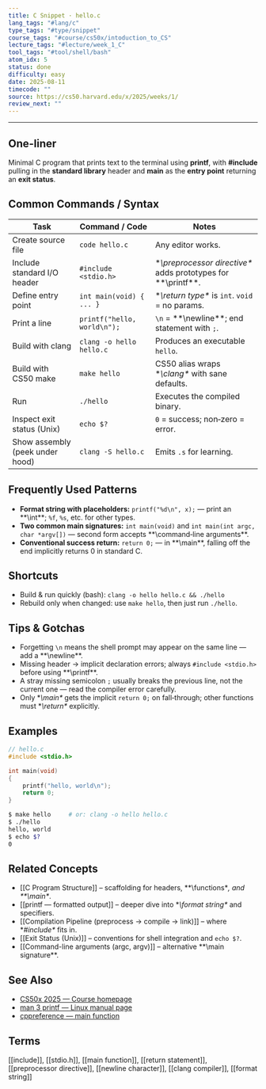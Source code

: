 ```yaml
---
title: C Snippet · hello.c
lang_tags: "#lang/c"
type_tags: "#type/snippet"
course_tags: "#course/cs50x/intoduction_to_CS"
lecture_tags: "#lecture/week_1_C"
tool_tags: "#tool/shell/bash"
atom_idx: 5
status: done
difficulty: easy
date: 2025-08-11
timecode: ""
source: https://cs50.harvard.edu/x/2025/weeks/1/
review_next: ""
---
```


---

## **One-liner**

Minimal C program that prints text to the terminal using **printf**, with **#include** pulling in the **standard library** header and **main** as the **entry point** returning an **exit status**.

## Common Commands / Syntax

| **Task**                        | **Command / Code**          | **Notes**                                                      |
| ------------------------------- | --------------------------- | -------------------------------------------------------------- |
| Create source file              | `code hello.c`              | Any editor works.                                              |
| Include standard I/O header     | `#include <stdio.h>`        | **\preprocessor directive\** adds prototypes for **\printf\**. |
| Define entry point              | `int main(void) { ... }`    | **\return type\** is `int`. `void` = no params.                |
| Print a line                    | `printf("hello, world\n");` | `\n` = **\newline\**; end statement with `;`.                  |
| Build with clang                | `clang -o hello hello.c`    | Produces an executable `hello`.                                |
| Build with CS50 make            | `make hello`                | CS50 alias wraps **\clang\** with sane defaults.               |
| Run                             | `./hello`                   | Executes the compiled binary.                                  |
| Inspect exit status (Unix)      | `echo $?`                   | `0` = success; non‑zero = error.                               |
| Show assembly (peek under hood) | `clang -S hello.c`          | Emits `.s` for learning.                                       |

## Frequently Used Patterns

- **Format string with placeholders:** `printf("%d\n", x);` — print an **\int\**; `%f`, `%s`, etc. for other types.  
- **Two common main signatures:** `int main(void)` and `int main(int argc, char *argv[])` — second form accepts **\command‑line arguments\**.  
- **Conventional success return:** `return 0;` — in **\main\**, falling off the end implicitly returns 0 in standard C.

## Shortcuts

- Build & run quickly (bash): ``clang -o hello hello.c && ./hello``  
- Rebuild only when changed: use `make hello`, then just run `./hello`.

## Tips & Gotchas

- Forgetting `\n` means the shell prompt may appear on the same line — add a **\newline\**.  
- Missing header → implicit declaration errors; always `#include <stdio.h>` before using **\printf\**.  
- A stray missing semicolon `;` usually breaks the previous line, not the current one — read the compiler error carefully.  
- Only **\main\** gets the implicit `return 0;` on fall‑through; other functions must **\return\** explicitly.

## Examples

```c
// hello.c
#include <stdio.h>

int main(void)
{
    printf("hello, world\n");
    return 0;
}
```

```bash
$ make hello     # or: clang -o hello hello.c
$ ./hello
hello, world
$ echo $?
0
```

## Related Concepts

- [[C Program Structure]] – scaffolding for headers, **\functions\**, and **\main\**.
- [[printf — formatted output]] – deeper dive into **\format string\** and specifiers.
- [[Compilation Pipeline (preprocess → compile → link)]] – where **\#include\** fits in.
- [[Exit Status (Unix)]] – conventions for shell integration and `echo $?`.
- [[Command-line arguments (argc, argv)]] – alternative **\main signature\**.

## See Also

- [CS50x 2025 — Course homepage](https://cs50.harvard.edu/x/2025)
- [man 3 printf — Linux manual page](https://man7.org/linux/man-pages/man3/printf.3.html)
- [cppreference — main function](https://en.cppreference.com/w/c/language/main_function)

## Terms

[[include]], [[stdio.h]], [[main function]], [[return statement]], [[preprocessor directive]], [[newline character]], [[clang compiler]], [[format string]]
